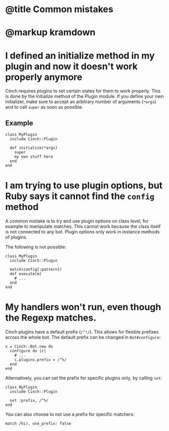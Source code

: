# @title Common mistakes
# @markup kramdown

# I defined an initialize method in my plugin and now it doesn't work properly anymore

Cinch requires plugins to set certain states for them to work
properly. This is done by the initialize method of the Plugin module.
If you define your own initializer, make sure to accept an arbitrary
number of arguments (`*args`) and to call `super` as soon as possible.

## Example

    class MyPlugin
      include Cinch::Plugin

      def initialize(*args)
        super
        my own stuff here
      end
    end


# I am trying to use plugin options, but Ruby says it cannot find the `config` method

A common mistake is to try and use plugin options on class level, for example to manipulate matches. This cannot work because the class itself is not connected to any bot. Plugin options only work in instance methods of plugins.

The following is not possible:

    class MyPlugin
      include Cinch::Plugin

      match(config[:pattern])
      def execute(m)
        # ...
      end
    end

# My handlers won't run, even though the Regexp matches.

Cinch plugins have a default prefix (`/^!/`). This allows for flexible prefixes
across the whole bot. The default prefix can be changed in `Bot#configure`:

    x = Cinch::Bot.new do
      configure do |c|
        # ...
        c.plugins.prefix = /^%/
      end
    end

Alternatively, you can set the prefix for specific plugins only, by calling `set`:

    class MyPlygin
      include Cinch::Plugin

      set :prefix, /^%/
    end

You can also choose to not use a prefix for specific matchers:

    match /hi/, use_prefix: false
